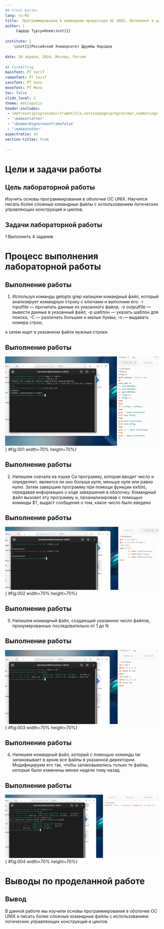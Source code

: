 ```yaml
---
## Front matter
lang: ru-RU
title:  Программирование в командном процессоре ОС UNIX. Ветвления и циклы
author: |
	 Сардор Турсунбоев\inst{1}

institute: |
	\inst{1}Российский Университет Дружбы Народов

date: 20 апреля, 2024, Москва, Россия

## Formatting
mainfont: PT Serif
romanfont: PT Serif
sansfont: PT Sans
monofont: PT Mono
toc: false
slide_level: 2
theme: metropolis
header-includes: 
 - \metroset{progressbar=frametitle,sectionpage=progressbar,numbering=fraction}
 - '\makeatletter'
 - '\beamer@ignorenonframefalse'
 - '\makeatother'
aspectratio: 43
section-titles: true

---
```


# Цели и задачи работы

## Цель лабораторной работы

Изучить основы программирования в оболочке ОС UNIX. Научится писать более сложные командные файлы с использованием логических управляющих конструкций и циклов. 

## Задачи лабораторной работы

1 Выполнить 4 задания

# Процесс выполнения лабораторной работы

## Выполнение работы

1. Используя команды getopts grep напишем командный файл, который анализирует командную строку с ключами и выполним его: 
	-i inputfile — прочитать данные из указанного файла; 
	-o outputfile — вывести данные в указанный файл; 
	-p шаблон — указать шаблон для поиска; 
	-C — различать большие и малые буквы; 
	-n — выдавать номера строк; 

а затем ищет в указанном файле нужные строки

## Выполнение работы

![Задание 1](image/01.png){ #fig:001 width=70% height=70%}

## Выполнение работы

2. Напишем сначала на языке Си программу, которая вводит число и определяет, является ли оно больше нуля, меньше нуля или равно нулю. Затем завершим программу при помощи функции exit(n), передавая информацию о коде завершения в оболочку. Командный файл вызовет эту программу и, проанализировав с помощью команды $?, выдаст сообщение о том, какое число было введено

## Выполнение работы

![Задание 2](image/02.png){ #fig:002 width=70% height=70%}

## Выполнение работы

3. Напишем командный файл, создающий указанное число файлов, пронумерованных последовательно от 1 до N  

## Выполнение работы

![Задание 3](image/03.png){ #fig:003 width=70% height=70%}

## Выполнение работы

4. Напишем командный файл, который с помощью команды tar запаковывает в архив все файлы в указанной директории. Модифицируем его так, чтобы запаковывались только те файлы, которые были изменены менее недели тому назад. 

## Выполнение работы

![Задание 4](image/04.png){ #fig:004 width=70% height=70%}

# Выводы по проделанной работе

## Вывод

В данной работе мы изучили основы программирования в оболочке ОС UNIX и писать более сложные командные файлы с использованием логических управляющих конструкций и циклов. 
